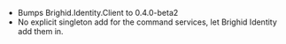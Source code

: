 - Bumps Brighid.Identity.Client to 0.4.0-beta2
- No explicit singleton add for the command services, let Brighid Identity add them in.